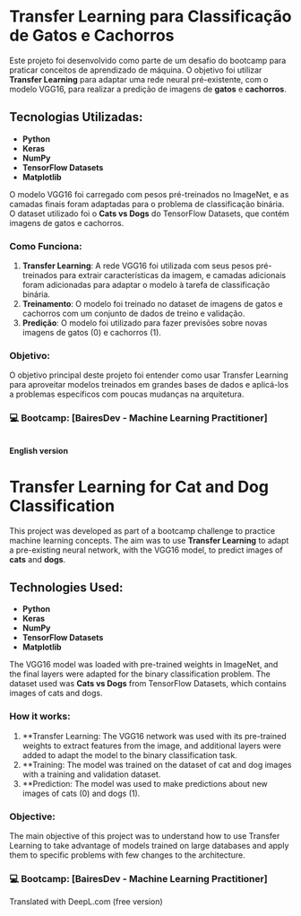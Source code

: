 # Transfer Learning para Classificação de Gatos e Cachorros

Este projeto foi desenvolvido como parte de um desafio do bootcamp para praticar conceitos de aprendizado de máquina. O objetivo foi utilizar **Transfer Learning** para adaptar uma rede neural pré-existente, com o modelo VGG16, para realizar a predição de imagens de **gatos** e **cachorros**.

## Tecnologias Utilizadas:
- **Python**
- **Keras**
- **NumPy**
- **TensorFlow Datasets**
- **Matplotlib**

O modelo VGG16 foi carregado com pesos pré-treinados no ImageNet, e as camadas finais foram adaptadas para o problema de classificação binária. O dataset utilizado foi o **Cats vs Dogs** do TensorFlow Datasets, que contém imagens de gatos e cachorros.

### Como Funciona:
1. **Transfer Learning**: A rede VGG16 foi utilizada com seus pesos pré-treinados para extrair características da imagem, e camadas adicionais foram adicionadas para adaptar o modelo à tarefa de classificação binária.
2. **Treinamento**: O modelo foi treinado no dataset de imagens de gatos e cachorros com um conjunto de dados de treino e validação.
3. **Predição**: O modelo foi utilizado para fazer previsões sobre novas imagens de gatos (0) e cachorros (1).

### Objetivo:
O objetivo principal deste projeto foi entender como usar Transfer Learning para aproveitar modelos treinados em grandes bases de dados e aplicá-los a problemas específicos com poucas mudanças na arquitetura.

### 💻 **Bootcamp**: [BairesDev - Machine Learning Practitioner]

<br>**English version**
# Transfer Learning for Cat and Dog Classification

This project was developed as part of a bootcamp challenge to practice machine learning concepts. The aim was to use **Transfer Learning** to adapt a pre-existing neural network, with the VGG16 model, to predict images of **cats** and **dogs**.

## Technologies Used:
- **Python**
- **Keras**
- **NumPy**
- **TensorFlow Datasets**
- **Matplotlib**

The VGG16 model was loaded with pre-trained weights in ImageNet, and the final layers were adapted for the binary classification problem. The dataset used was **Cats vs Dogs** from TensorFlow Datasets, which contains images of cats and dogs.

### How it works:
1. **Transfer Learning: The VGG16 network was used with its pre-trained weights to extract features from the image, and additional layers were added to adapt the model to the binary classification task.
2. **Training: The model was trained on the dataset of cat and dog images with a training and validation dataset.
3. **Prediction: The model was used to make predictions about new images of cats (0) and dogs (1).

### Objective:
The main objective of this project was to understand how to use Transfer Learning to take advantage of models trained on large databases and apply them to specific problems with few changes to the architecture.

### 💻 **Bootcamp**: [BairesDev - Machine Learning Practitioner]


Translated with DeepL.com (free version)
